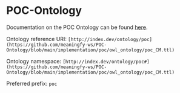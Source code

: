 # POC-Ontology
Documentation on the POC Ontology can be found [here](https://meaningfy-ws.github.io/POC-Ontology/).

Ontology reference URI: `[http://index.dev/ontology/poc](https://github.com/meaningfy-ws/POC-Ontology/blob/main/implementation/poc/owl_ontology/poc_CM.ttl)`  

Ontology namespace: `[http://index.dev/ontology/poc#](https://github.com/meaningfy-ws/POC-Ontology/blob/main/implementation/poc/owl_ontology/poc_CM.ttl)` 

Preferred prefix: `poc`
